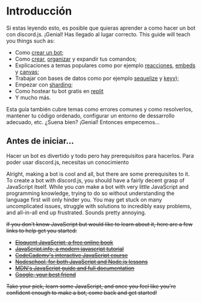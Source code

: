 # Introducción

Si estas leyendo esto, es posible que quieras aprender a como hacer un bot con discord.js. ¡Genial! Has llegado al lugar correcto.
This guide will teach you things such as:
- Como [crear un bot](/preparations/);
- Como [crear](/creating-your-bot/), [organizar](/command-handling/) y expandir tus comandos;
- Explicaciones a temas populares como por ejemplo [reacciones](/popular-topics/reactions.md), [embeds](/popular-topics/embeds.md) y [canvas](/popular-topics/canvas.md);
- Trabajar con bases de datos como por ejemplo [sequelize](/sequelize/) y [keyv](/keyv/));
- Empezar con [sharding](/sharding/);
- Como hostear tu bot gratis en [replit](/hosting/)
- Y mucho más.

Esta guía también cubre temas como errores comunes y como resolverlos, mantener tu código ordenado, configurar un entorno de dessarrollo adecuado, etc.
¿Suena bien? ¡Genial! Entonces empecemos...


## Antes de iniciar...

Hacer un bot es divertido y todo pero hay prerequisitos para hacerlos. Para poder usar discord.js, necesitas un conocimiento 


Alright, making a bot is cool and all, but there are some prerequisites to it. To create a bot with discord.js, you should have a fairly decent grasp of JavaScript itself.
While you _can_ make a bot with very little JavaScript and programming knowledge, trying to do so without understanding the language first will only hinder you. You may get stuck on many uncomplicated issues, struggle with solutions to incredibly easy problems, and all-in-all end up frustrated. Sounds pretty annoying.

~~If you don't know JavaScript but would like to learn about it, here are a few links to help get you started:~~

* ~~[Eloquent JavaScript, a free online book](http://eloquentjavascript.net/)~~
* ~~[JavaScript.info, a modern javascript tutorial](https://javascript.info/)~~
* ~~[CodeCademy's interactive JavaScript course](https://www.codecademy.com/learn/learn-javascript)~~
* ~~[Nodeschool, for both JavaScript and Node.js lessons](https://nodeschool.io/)~~
* ~~[MDN's JavaScript guide and full documentation](https://developer.mozilla.org/en-US/docs/Web/JavaScript)~~
* ~~[Google, your best friend](https://google.com)~~

~~Take your pick, learn some JavaScript, and once you feel like you're confident enough to make a bot, come back and get started!~~

